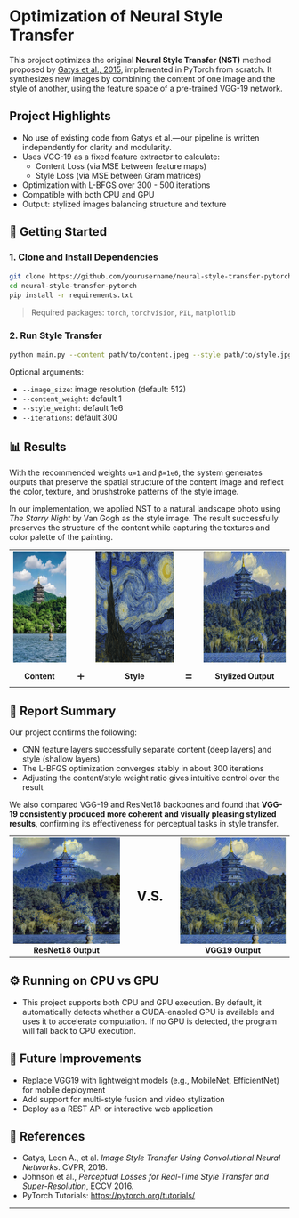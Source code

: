 # Optimization of Neural Style Transfer

This project optimizes the original **Neural Style Transfer (NST)** method proposed by [Gatys et al., 2015](https://arxiv.org/abs/1508.06576), implemented in PyTorch from scratch. It synthesizes new images by combining the content of one image and the style of another, using the feature space of a pre-trained VGG-19 network.

## Project Highlights

- No use of existing code from Gatys et al.—our pipeline is written independently for clarity and modularity.
- Uses VGG-19 as a fixed feature extractor to calculate:
  - Content Loss (via MSE between feature maps)
  - Style Loss (via MSE between Gram matrices)
- Optimization with L-BFGS over 300 - 500 iterations
- Compatible with both CPU and GPU
- Output: stylized images balancing structure and texture

## 🚀 Getting Started

### 1. Clone and Install Dependencies

```bash
git clone https://github.com/yourusername/neural-style-transfer-pytorch.git
cd neural-style-transfer-pytorch
pip install -r requirements.txt
```

> Required packages: `torch`, `torchvision`, `PIL`, `matplotlib`

### 2. Run Style Transfer

```bash
python main.py --content path/to/content.jpeg --style path/to/style.jpg --output output.png
```

Optional arguments:
- `--image_size`: image resolution (default: 512)
- `--content_weight`: default 1
- `--style_weight`: default 1e6
- `--iterations`: default 300

## 📊 Results

With the recommended weights `α=1` and `β=1e6`, the system generates outputs that preserve the spatial structure of the content image and reflect the color, texture, and brushstroke patterns of the style image.

<p>
  In our implementation, we applied NST to a natural landscape photo using <i>The Starry Night</i> by Van Gogh as the style image. 
  The result successfully preserves the structure of the content while capturing the textures and color palette of the painting.
</p>

<div align="center">
  <table>
    <tr>
      <td align="center"><img src="content.jpeg" height="200"/></td>
      <td></td>
      <td align="center"><img src="style.jpg" height="200"/></td>
      <td></td>
      <td align="center"><img src="output_vgg19.png" height="200"/></td>
    </tr>
    <tr>
      <td align="center"><b>Content</b></td>
      <td align="center" style="font-size: 24px;">+</td>
      <td align="center"><b>Style</b></td>
      <td align="center" style="font-size: 24px;">=</td>
      <td align="center"><b>Stylized Output</b></td>
    </tr>
  </table>
</div>


## 📄 Report Summary

Our project confirms the following:

- CNN feature layers successfully separate content (deep layers) and style (shallow layers)
- The L-BFGS optimization converges stably in about 300 iterations
- Adjusting the content/style weight ratio gives intuitive control over the result

We also compared VGG-19 and ResNet18 backbones and found that **VGG-19 consistently produced more coherent and visually pleasing stylized results**, confirming its effectiveness for perceptual tasks in style transfer.
<center>

<div align="center">
  <table>
    <tr>
      <td align="center">
        <img src="output_resnet18.png" width="200"/><br/>
        <b>ResNet18 Output</b>
      </td>
      <td align="center" style="vertical-align:middle; width:80px;">
        <b style="font-size: 24px;">V.S.</b>
      </td>
      <td align="center">
        <img src="output_vgg19.png" width="200"/><br/>
        <b>VGG19 Output</b>
      </td>
    </tr>
  </table>
</div>


</center>

## ⚙️ Running on CPU vs GPU
- This project supports both CPU and GPU execution. By default, it automatically detects whether a CUDA-enabled GPU is available and uses it to accelerate computation. If no GPU is detected, the program will fall back to CPU execution.

## 🔧 Future Improvements

- Replace VGG19 with lightweight models (e.g., MobileNet, EfficientNet) for mobile deployment
- Add support for multi-style fusion and video stylization
- Deploy as a REST API or interactive web application

## 📜 References

- Gatys, Leon A., et al. *Image Style Transfer Using Convolutional Neural Networks*. CVPR, 2016.
- Johnson et al., *Perceptual Losses for Real-Time Style Transfer and Super-Resolution*, ECCV 2016.
- PyTorch Tutorials: https://pytorch.org/tutorials/
---